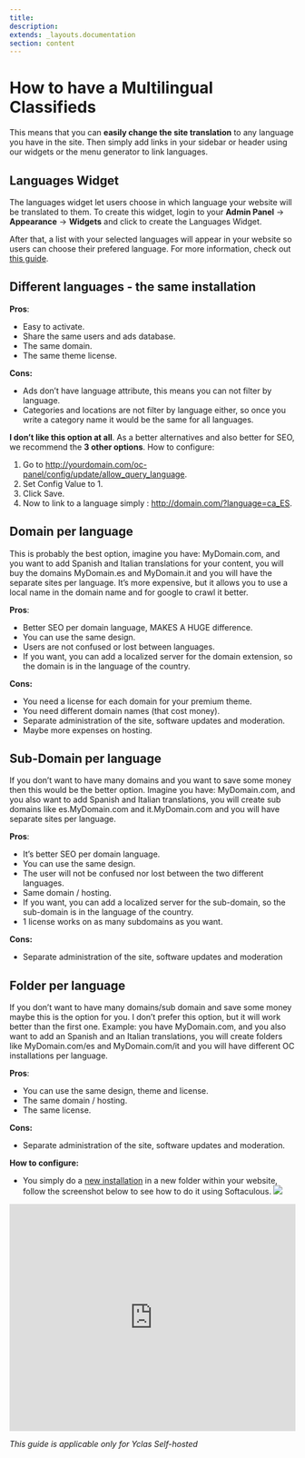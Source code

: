```yaml
---
title:
description:
extends: _layouts.documentation
section: content
---
```


# How to have a Multilingual Classifieds

This means that you can  **easily change the site translation**  to any language you have in the site. Then simply add links in your sidebar or header using our widgets or the menu generator to link languages.

## Languages Widget

The languages widget let users choose in which language your website will be translated to them. To create this widget, login to your **Admin Panel** -> **Appearance**  ->  **Widgets**  and click to create the Languages Widget.

After that, a list with your selected languages will appear in your website so users can choose their prefered language. For more information, check out  [this guide](widget-language-widget).

## Different languages - the same installation


**Pros**:

-   Easy to activate.
-   Share the same users and ads database.
-   The same domain.
-   The same theme license.

**Cons:**

-   Ads don’t have language attribute, this means you can not filter by language.
-   Categories and locations are not filter by language either, so once you write a category name it would be the same for all languages.

**I don’t like this option at all**. As a better alternatives and also better for SEO, we recommend the  **3 other options**.
How to configure:

1.  Go to http://yourdomain.com/oc-panel/config/update/allow_query_language.
2.  Set Config Value to 1.
3.  Click Save.
4.  Now to link to a language simply : http://domain.com/?language=ca_ES.

  

## Domain per language

This is probably the best option, imagine you have: MyDomain.com, and you want to add Spanish and Italian translations for your content, you will buy the domains MyDomain.es and MyDomain.it and you will have the separate sites per language. It’s more expensive, but it allows you to use a local name in the domain name and for google to crawl it better.

**Pros**:

-   Better SEO per domain language, MAKES A HUGE difference.
-   You can use the same design.
-   Users are not confused or lost between languages.
-   If you want, you can add a localized server for the domain extension, so the domain is in the language of the country.

**Cons:**

-   You need a license for each domain for your premium theme.
-   You need different domain names (that cost money).
-   Separate administration of the site, software updates and moderation.
-   Maybe more expenses on hosting.

  

## Sub-Domain per language

If you don’t want to have many domains and you want to save some money then this would be the better option. Imagine you have: MyDomain.com, and you also want to add Spanish and Italian translations, you will create sub domains like es.MyDomain.com and it.MyDomain.com and you will have separate sites per language.

**Pros**:

-   It’s better SEO per domain language.
-   You can use the same design.
-   The user will not be confused nor lost between the two different languages.
-   Same domain / hosting.
-   If you want, you can add a localized server for the sub-domain, so the sub-domain is in the language of the country.
-   1 license works on as many subdomains as you want.

**Cons:**

-   Separate administration of the site, software updates and moderation

  

## Folder per language

If you don’t want to have many domains/sub domain and save some money maybe this is the option for you. I don’t prefer this option, but it will work better than the first one. Example: you have MyDomain.com, and you also want to add an Spanish and an Italian translations, you will create folders like MyDomain.com/es and MyDomain.com/it and you will have different OC installations per language.

**Pros**:

-   You can use the same design, theme and license.
-   The same domain / hosting.
-   The same license.

**Cons:**

-   Separate administration of the site, software updates and moderation.

**How to configure:**

-   You simply do a  [new installation](yclas-self-hosted-installation-insatallation) in a new folder within your website, follow the screenshot below to see how to do it using Softaculous.
![](https://raw.githubusercontent.com/yclas/guides/master/images/multilingual.png)
  
  
<iframe width="100%" height="400px" src="https://www.youtube.com/embed/0bmvOeoWcrk" title="Yclas video" frameborder="0" allow="accelerometer; autoplay; clipboard-write; encrypted-media; gyroscope; picture-in-picture" allowfullscreen></iframe>
 
  *This guide is applicable only for Yclas Self-hosted*

